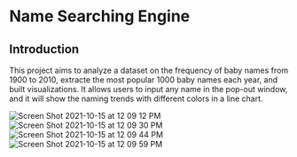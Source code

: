 # Name Searching Engine

## Introduction

This project aims to analyze a dataset on the frequency of baby names from 1900 to 2010, extracte the most popular 1000 baby names each year, and built visualizations. 
It allows users to input any name in the pop-out window, and it will show the naming trends with different colors in a line chart. 

 

![Screen Shot 2021-10-15 at 12 09 12 PM](https://user-images.githubusercontent.com/73263355/137526374-7be8d0f1-444d-4080-a48d-2fcb6e2175df.png)
![Screen Shot 2021-10-15 at 12 09 30 PM](https://user-images.githubusercontent.com/73263355/137526407-bc5848e0-39f5-4602-bc6e-cec9a8dc7158.png)
![Screen Shot 2021-10-15 at 12 09 44 PM](https://user-images.githubusercontent.com/73263355/137526448-67af93bb-5990-4711-b4db-aad107b14854.png)
![Screen Shot 2021-10-15 at 12 09 59 PM](https://user-images.githubusercontent.com/73263355/137526476-ab00f9ce-9c13-43f8-b1b0-7e03d8cfe121.png)
